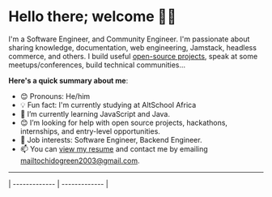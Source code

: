 # Hello there; welcome 👋🏾


I'm a Software Engineer, and Community Engineer. I'm passionate about sharing knowledge, documentation, web engineering, Jamstack, headless commerce, and others. I build useful [open-source projects](https://github.com/HeisGreen), speak at some meetups/conferences, build technical communities...

**Here's a quick summary about me**:

- 😊 Pronouns: He/him
- 💡 Fun fact: I'm currently studying at AltSchool Africa
- 🌱 I’m currently learning JavaScript and Java.
- 😊 I’m looking for help with open source projects, hackathons, internships, and entry-level opportunities.
- 💼 Job interests: Software Engineer, Backend Engineer.
- 📫 You can [view my resume](#) and contact me by emailing mailtochidogreen2003@gmail.com.

---

| ------------- | ------------- |
